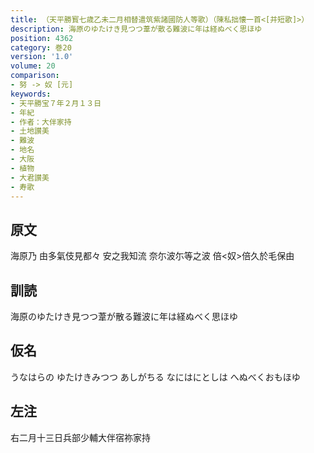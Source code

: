 ```yaml
---
title: （天平勝寳七歳乙未二月相替遣筑紫諸國防人等歌）（陳私拙懐一首<[并短歌]>）
description: 海原のゆたけき見つつ葦が散る難波に年は経ぬべく思ほゆ
position: 4362
category: 巻20
version: '1.0'
volume: 20
comparison:
- 努 -> 奴 [元]
keywords:
- 天平勝宝７年２月１３日
- 年紀
- 作者：大伴家持
- 土地讃美
- 難波
- 地名
- 大阪
- 植物
- 大君讃美
- 寿歌
---
```


## 原文

海原乃 由多氣伎見都々 安之我知流 奈尓波尓等之波 倍<奴>倍久於毛保由

## 訓読

海原のゆたけき見つつ葦が散る難波に年は経ぬべく思ほゆ

## 仮名

うなはらの ゆたけきみつつ あしがちる なにはにとしは へぬべくおもほゆ

## 左注

右二月十三日兵部少輔大伴宿祢家持
